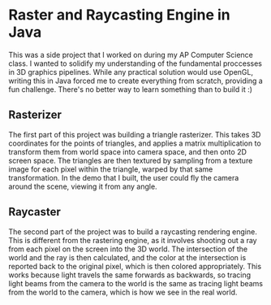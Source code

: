 # Raster and Raycasting Engine in Java
This was a side project that I worked on during my AP Computer Science class. I wanted to solidify my understanding
of the fundamental proccesses in 3D graphics pipelines. While any practical solution would use OpenGL, writing this in Java
forced me to create everything from scratch, providing a fun challenge. There's no better way to learn something than to build it :)

## Rasterizer
The first part of this project was building a triangle rasterizer. This takes 3D coordinates for the points of triangles, and 
applies a matrix multiplication to transform them from world space into camera space, and then onto 2D screen space. The triangles
are then textured by sampling from a texture image for each pixel within the triangle, warped by that same transformation. In the demo
that I built, the user could fly the camera around the scene, viewing it from any angle.

## Raycaster
The second part of the project was to build a raycasting rendering engine. This is different from the rastering engine, as it involves shooting out 
a ray from each pixel on the screen into the 3D world. The intersection of the world and the ray is then calculated, and the color at the intersection
is reported back to the original pixel, which is then colored appropriately. This works because light travels the same forwards as backwards, so tracing
light beams from the camera to the world is the same as tracing light beams from the world to the camera, which is how we see in the real world.
